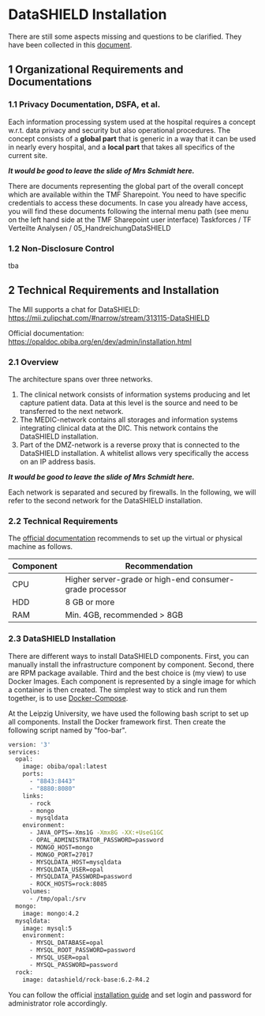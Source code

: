 # DataSHIELD Installation

There are still some aspects missing and questions to be clarified. They have been collected in this [document](open-aspects.md).

## 1 Organizational Requirements and Documentations

### 1.1 Privacy Documentation, DSFA, et al.
Each information processing system used at the hospital requires a concept w.r.t. data privacy and security but also operational procedures.
The concept consists of a **global part** that is generic in a way that it can be used in nearly every hospital, and a **local part** that takes all specifics of the current site.

**_It would be good to leave the slide of Mrs Schmidt here._**

There are documents representing the global part of the overall concept which are available within the TMF Sharepoint. 
You need to have specific credentials to access these documents. In case you already have access, you will find these documents 
following the internal menu path (see menu on the left hand side at the TMF Sharepoint user interface) Taskforces / TF Verteilte Analysen / 05_HandreichungDataSHIELD 

### 1.2 Non-Disclosure Control
tba

## 2 Technical Requirements and Installation
The MII supports a chat for DataSHIELD: https://mii.zulipchat.com/#narrow/stream/313115-DataSHIELD

Official documentation: https://opaldoc.obiba.org/en/dev/admin/installation.html

### 2.1 Overview
The architecture spans over three networks. 
1) The clinical network consists of information systems producing and let capture patient data. Data at this level is the source and need to be transferred to the next network.
2) The MEDIC-network contains all storages and information systems integrating clinical data at the DIC. This network contains the DataSHIELD installation.
3) Part of the DMZ-network is a reverse proxy that is connected to the DataSHIELD installation. A whitelist allows very specifically the access on an IP address basis.

**_It would be good to leave the slide of Mrs Schmidt here._**

Each network is separated and secured by firewalls.
In the following, we will refer to the second network for the DataSHIELD installation.

### 2.2 Technical Requirements
The [official documentation](https://opaldoc.obiba.org/en/dev/admin/installation.html) recommends to set up the virtual or physical machine as follows.

| Component | Recommendation |
|-----------|----------------|
| CPU | Higher server-grade or high-end consumer-grade processor |
| HDD | 8 GB or more |
| RAM | Min. 4GB, recommended > 8GB |

### 2.3 DataSHIELD Installation
There are different ways to install DataSHIELD components. First, you can manually install the infrastructure component by component. 
Second, there are RPM package available. Third and the best choice is (my view) to use Docker Images. Each component is represented by 
a single image for which a container is then created. The simplest way to stick and run them together, is to use [Docker-Compose](https://docs.docker.com/compose/install/). 

At the Leipzig University, we have used the following bash script to set up all components. Install the Docker framework first. Then create the following script named by "foo-bar".
```bash
version: '3'
services:
  opal:
    image: obiba/opal:latest
    ports:
      - "8843:8443"
      - "8880:8080"
    links:
      - rock
      - mongo
      - mysqldata
    environment:
      - JAVA_OPTS=-Xms1G -Xmx8G -XX:+UseG1GC
      - OPAL_ADMINISTRATOR_PASSWORD=password
      - MONGO_HOST=mongo
      - MONGO_PORT=27017
      - MYSQLDATA_HOST=mysqldata
      - MYSQLDATA_USER=opal
      - MYSQLDATA_PASSWORD=password
      - ROCK_HOSTS=rock:8085
    volumes:
      - /tmp/opal:/srv
  mongo:
    image: mongo:4.2
  mysqldata:
    image: mysql:5
    environment:
      - MYSQL_DATABASE=opal
      - MYSQL_ROOT_PASSWORD=password
      - MYSQL_USER=opal
      - MYSQL_PASSWORD=password
  rock:
    image: datashield/rock-base:6.2-R4.2
```

You can follow the official [installation guide](https://opaldoc.obiba.org/en/latest/admin/installation.html#docker-image-installation) and set login and password for administrator role accordingly. 